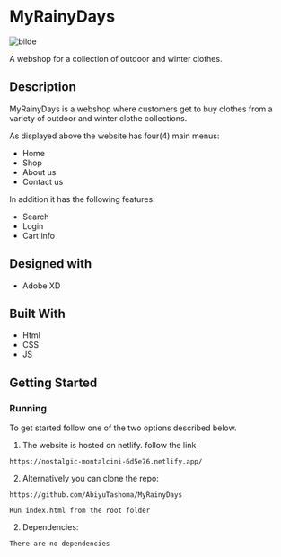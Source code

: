 # MyRainyDays

![bilde](https://github.com/AbiyuTashoma/MyRainyDays/assets/85228220/68c64079-f586-40ac-af05-d52b4d18b3c0)

A webshop for a collection of outdoor and winter clothes.

## Description

MyRainyDays is a webshop where customers get to buy clothes from a variety of outdoor and winter clothe collections.

As displayed above the website has four(4) main menus:

- Home
- Shop
- About us
- Contact us

In addition it has the following features:

- Search
- Login
- Cart info
  
## Designed with

- Adobe XD

## Built With

- Html
- CSS
- JS

## Getting Started

### Running

To get started follow one of the two options described below.

1. The website is hosted on netlify. follow the link 
  ```
  https://nostalgic-montalcini-6d5e76.netlify.app/
  ```
2. Alternatively you can clone the repo:
  ```
  https://github.com/AbiyuTashoma/MyRainyDays 
  ```
  ```
  Run index.html from the root folder
  ```

2. Dependencies:

  ```
  There are no dependencies
  ```
